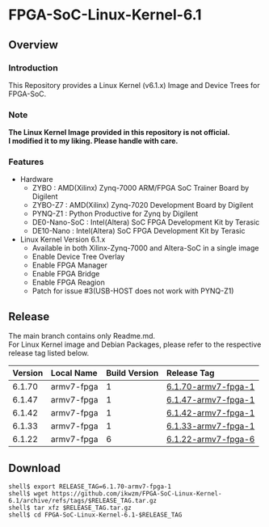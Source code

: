 FPGA-SoC-Linux-Kernel-6.1
====================================================================================

Overview
------------------------------------------------------------------------------------

### Introduction

This Repository provides a Linux Kernel (v6.1.x) Image and Device Trees for FPGA-SoC.

### Note

**The Linux Kernel Image provided in this repository is not official.**    
**I modified it to my liking. Please handle with care.**    

### Features

* Hardware
  + ZYBO    : AMD(Xilinx) Zynq-7000 ARM/FPGA SoC Trainer Board by Digilent
  + ZYBO-Z7 : AMD(Xilinx) Zynq-7020 Development Board by Digilent
  + PYNQ-Z1 : Python Productive for Zynq by Digilent
  + DE0-Nano-SoC : Intel(Altera) SoC FPGA Development Kit by Terasic
  + DE10-Nano    : Intel(Altera) SoC FPGA Development Kit by Terasic
* Linux Kernel Version 6.1.x
  + Available in both Xilinx-Zynq-7000 and Altera-SoC in a single image
  + Enable Device Tree Overlay
  + Enable FPGA Manager
  + Enable FPGA Bridge
  + Enable FPGA Reagion
  + Patch for issue #3(USB-HOST does not work with PYNQ-Z1)

Release
------------------------------------------------------------------------------------

The main branch contains only Readme.md.     
For Linux Kernel image and Debian Packages, please refer to the respective release tag listed below.

| Version  | Local Name          | Build Version | Release Tag |
|:---------|:--------------------|:--------------|:------------|
| 6.1.70   | armv7-fpga          | 1             | [6.1.70-armv7-fpga-1](https://github.com/ikwzm/FPGA-SoC-Linux-Kernel-6.1/tree/6.1.70-armv7-fpga-1) |
| 6.1.47   | armv7-fpga          | 1             | [6.1.47-armv7-fpga-1](https://github.com/ikwzm/FPGA-SoC-Linux-Kernel-6.1/tree/6.1.47-armv7-fpga-1) |
| 6.1.42   | armv7-fpga          | 1             | [6.1.42-armv7-fpga-1](https://github.com/ikwzm/FPGA-SoC-Linux-Kernel-6.1/tree/6.1.42-armv7-fpga-1) |
| 6.1.33   | armv7-fpga          | 1             | [6.1.33-armv7-fpga-1](https://github.com/ikwzm/FPGA-SoC-Linux-Kernel-6.1/tree/6.1.33-armv7-fpga-1) |
| 6.1.22   | armv7-fpga          | 6             | [6.1.22-armv7-fpga-6](https://github.com/ikwzm/FPGA-SoC-Linux-Kernel-6.1/tree/6.1.22-armv7-fpga-6) |

Download
------------------------------------------------------------------------------------

```console
shell$ export RELEASE_TAG=6.1.70-armv7-fpga-1
shell$ wget https://github.com/ikwzm/FPGA-SoC-Linux-Kernel-6.1/archive/refs/tags/$RELEASE_TAG.tar.gz
shell$ tar xfz $RELEASE_TAG.tar.gz
shell$ cd FPGA-SoC-Linux-Kernel-6.1-$RELEASE_TAG
```